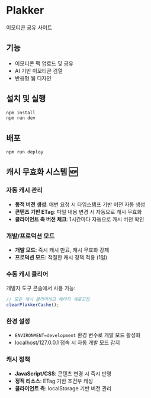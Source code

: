# Plakker

이모티콘 공유 사이트

## 기능

- 이모티콘 팩 업로드 및 공유
- AI 기반 이모티콘 검열
- 반응형 웹 디자인

## 설치 및 실행

```bash
npm install
npm run dev
```

## 배포

```bash
npm run deploy
```

## 캐시 무효화 시스템 🆕

### 자동 캐시 관리
- **동적 버전 생성**: 매번 요청 시 타임스탬프 기반 버전 자동 생성
- **콘텐츠 기반 ETag**: 파일 내용 변경 시 자동으로 캐시 무효화
- **클라이언트 측 버전 체크**: 1시간마다 자동으로 캐시 버전 확인

### 개발/프로덕션 모드
- **개발 모드**: 즉시 캐시 만료, 캐시 무효화 강제
- **프로덕션 모드**: 적절한 캐시 정책 적용 (1일)

### 수동 캐시 클리어
개발자 도구 콘솔에서 사용 가능:
```javascript
// 모든 캐시 클리어하고 페이지 새로고침
clearPlakkerCache();
```

### 환경 설정
- `ENVIRONMENT=development` 환경 변수로 개발 모드 활성화
- localhost/127.0.0.1 접속 시 자동 개발 모드 감지

### 캐시 정책
- **JavaScript/CSS**: 콘텐츠 변경 시 즉시 반영
- **정적 리소스**: ETag 기반 조건부 캐싱
- **클라이언트 측**: localStorage 기반 버전 관리
 